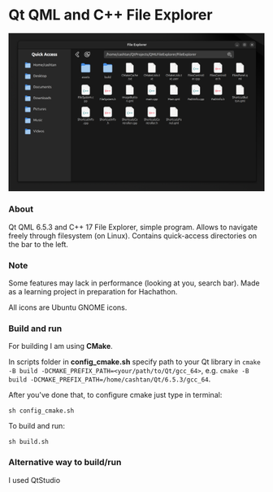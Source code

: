 # Qt QML and C++ File Explorer

![preview](./preview.png)

### About

Qt QML 6.5.3 and C++ 17 File Explorer, simple program.
Allows to navigate freely through filesystem (on Linux). 
Contains quick-access directories on the bar to the left.

### Note
Some features may lack in performance (looking at you, search bar).
Made as a learning project in preparation for Hachathon.

All icons are Ubuntu GNOME icons.

### Build and run

For building I am using **CMake**. 

In scripts folder in **config_cmake.sh** specify path to your 
Qt library in `cmake -B build -DCMAKE_PREFIX_PATH=<your/path/to/Qt/gcc_64>`, 
e.g. `cmake -B build -DCMAKE_PREFIX_PATH=/home/cashtan/Qt/6.5.3/gcc_64`.

After you've done that, to configure cmake just type in terminal: 

```
sh config_cmake.sh
```

To build and run: 
```
sh build.sh
```
### Alternative way to build/run
I used QtStudio
